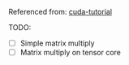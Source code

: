 Referenced from: [cuda-tutorial](https://github.com/puttsk/cuda-tutorial)

TODO:
- [ ] Simple matrix multiply
- [ ] Matrix multiply on tensor core
